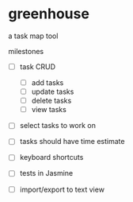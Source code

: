greenhouse
==========

a task map tool


milestones

 - [ ] task CRUD
   - [ ] add tasks
   - [ ] update tasks
   - [ ] delete tasks
   - [ ] view tasks
   
 - [ ] select tasks to work on
 - [ ] tasks should have time estimate
 - [ ] keyboard shortcuts
 
 - [ ] tests in Jasmine
 
 - [ ] import/export to text view
 
